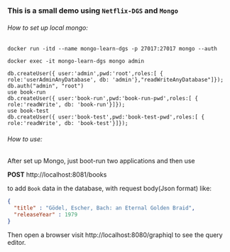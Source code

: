 ### This is a small demo using `Netflix-DGS` and `Mongo`

###### How to set up local mongo:

```shell
docker run -itd --name mongo-learn-dgs -p 27017:27017 mongo --auth
```

```shell
docker exec -it mongo-learn-dgs mongo admin
```

```shell
db.createUser({ user:'admin',pwd:'root',roles:[ { role:'userAdminAnyDatabase', db: 'admin'},"readWriteAnyDatabase"]});
db.auth("admin", "root")
use book-run
db.createUser({ user:'book-run',pwd:'book-run-pwd',roles:[ { role:'readWrite', db: 'book-run'}]});
use book-test
db.createUser({ user:'book-test',pwd:'book-test-pwd',roles:[ { role:'readWrite', db: 'book-test'}]});
```

###### How to use:

After set up Mongo, just boot-run two applications and then use

**POST** http://localhost:8081/books

to add `Book` data in the database,
with request body(Json format) like:

```json
{
  "title" : "Gödel, Escher, Bach: an Eternal Golden Braid",
  "releaseYear" : 1979
}
```

Then open a browser visit http://localhost:8080/graphiql to see the query editor.